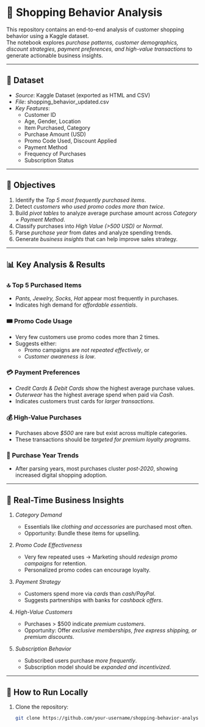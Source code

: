 # 🛒 Shopping Behavior Analysis

This repository contains an end-to-end analysis of customer shopping behavior using a Kaggle dataset.  
The notebook explores *purchase patterns, customer demographics, discount strategies, payment preferences, and high-value transactions* to generate actionable business insights.

---

## 📂 Dataset
- *Source*: Kaggle Dataset (exported as HTML and CSV)  
- *File*: shopping_behavior_updated.csv  
- *Key Features*:
  - Customer ID
  - Age, Gender, Location
  - Item Purchased, Category
  - Purchase Amount (USD)
  - Promo Code Used, Discount Applied
  - Payment Method
  - Frequency of Purchases
  - Subscription Status

---

## 🎯 Objectives
1. Identify the *Top 5 most frequently purchased items*.  
2. Detect *customers who used promo codes more than twice*.  
3. Build *pivot tables* to analyze average purchase amount across *Category × Payment Method*.  
4. Classify purchases into *High Value (>500 USD)* or *Normal*.  
5. Parse *purchase year* from dates and analyze spending trends.  
6. Generate *business insights* that can help improve sales strategy.

---

## 📊 Key Analysis & Results

### 🔝 Top 5 Purchased Items
- *Pants, Jewelry, Socks, Hat* appear most frequently in purchases.  
- Indicates high demand for *affordable essentials*.

### 🎟 Promo Code Usage
- Very few customers use promo codes more than 2 times.  
- Suggests either:
  - Promo campaigns are *not repeated effectively*, or  
  - *Customer awareness is low*.  

### 💳 Payment Preferences
- *Credit Cards & Debit Cards* show the highest average purchase values.  
- *Outerwear* has the highest average spend when paid via *Cash*.  
- Indicates customers trust cards for *larger transactions*.

### 💰 High-Value Purchases
- Purchases above *$500* are rare but exist across multiple categories.  
- These transactions should be *targeted for premium loyalty programs*.

### 📅 Purchase Year Trends
- After parsing years, most purchases cluster *post-2020*, showing increased digital shopping adoption.  

---

## 🧠 Real-Time Business Insights
1. *Category Demand*  
   - Essentials like *clothing and accessories* are purchased most often.  
   - Opportunity: Bundle these items for upselling.

2. *Promo Code Effectiveness*  
   - Very few repeated uses → Marketing should *redesign promo campaigns* for retention.  
   - Personalized promo codes can encourage loyalty.

3. *Payment Strategy*  
   - Customers spend more via *cards* than *cash/PayPal*.  
   - Suggests partnerships with banks for *cashback offers*.

4. *High-Value Customers*  
   - Purchases > $500 indicate *premium customers*.  
   - Opportunity: Offer *exclusive memberships, free express shipping, or premium discounts*.

5. *Subscription Behavior*  
   - Subscribed users purchase *more frequently*.  
   - Subscription model should be *expanded and incentivized*.

---

## 🚀 How to Run Locally
1. Clone the repository:
   ```bash
   git clone https://github.com/your-username/shopping-behavior-analysis.git
